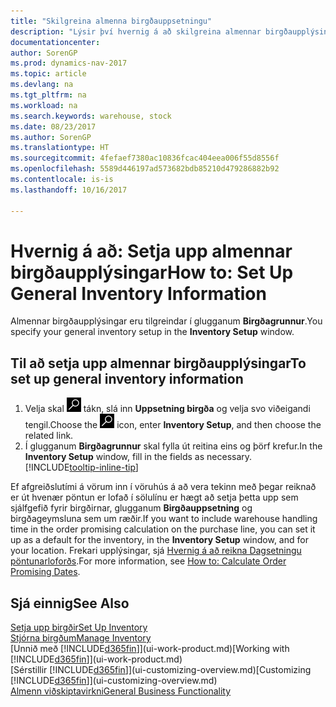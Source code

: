 ```yaml
---
title: "Skilgreina almenna birgðauppsetningu"
description: "Lýsir því hvernig á að skilgreina almennar birgðaupplýsingar svo sem númeraraðir og birgðir svo til dæmis sé hægt að stjórna vöruhúsi og birgðum."
documentationcenter: 
author: SorenGP
ms.prod: dynamics-nav-2017
ms.topic: article
ms.devlang: na
ms.tgt_pltfrm: na
ms.workload: na
ms.search.keywords: warehouse, stock
ms.date: 08/23/2017
ms.author: SorenGP
ms.translationtype: HT
ms.sourcegitcommit: 4fefaef7380ac10836fcac404eea006f55d8556f
ms.openlocfilehash: 5589d446197ad573682bdb85210d479286882b92
ms.contentlocale: is-is
ms.lasthandoff: 10/16/2017

---
```

# <a name="how-to-set-up-general-inventory-information"></a><span data-ttu-id="9522f-103">Hvernig á að: Setja upp almennar birgðaupplýsingar</span><span class="sxs-lookup"><span data-stu-id="9522f-103">How to: Set Up General Inventory Information</span></span>
<span data-ttu-id="9522f-104">Almennar birgðaupplýsingar eru tilgreindar í glugganum **Birgðagrunnur**.</span><span class="sxs-lookup"><span data-stu-id="9522f-104">You specify your general inventory setup in the **Inventory Setup** window.</span></span>

## <a name="to-set-up-general-inventory-information"></a><span data-ttu-id="9522f-105">Til að setja upp almennar birgðaupplýsingar</span><span class="sxs-lookup"><span data-stu-id="9522f-105">To set up general inventory information</span></span>
1. <span data-ttu-id="9522f-106">Velja skal ![Leit að síðu eða skýrslu](media/ui-search/search_small.png "Leit að síðu eða skýrslu táknið") tákn, slá inn **Uppsetning birgða** og velja svo viðeigandi tengil.</span><span class="sxs-lookup"><span data-stu-id="9522f-106">Choose the ![Search for Page or Report](media/ui-search/search_small.png "Search for Page or Report icon") icon, enter **Inventory Setup**, and then choose the related link.</span></span>
2. <span data-ttu-id="9522f-107">Í glugganum **Birgðagrunnur** skal fylla út reitina eins og þörf krefur.</span><span class="sxs-lookup"><span data-stu-id="9522f-107">In the **Inventory Setup** window, fill in the fields as necessary.</span></span> [!INCLUDE[tooltip-inline-tip](includes/tooltip-inline-tip_md.md)]

<span data-ttu-id="9522f-108">Ef afgreiðslutími á vörum inn í vöruhús á að vera tekinn með þegar reiknað er út hvenær pöntun er lofað í sölulínu er hægt að setja þetta upp sem sjálfgefið fyrir birgðirnar, glugganum **Birgðauppsetning** og birgðageymsluna sem um ræðir.</span><span class="sxs-lookup"><span data-stu-id="9522f-108">If you want to include warehouse handling time in the order promising calculation on the purchase line, you can set it up as a default for the inventory, in the **Inventory Setup** window, and for your location.</span></span> <span data-ttu-id="9522f-109">Frekari upplýsingar, sjá [Hvernig á að reikna Dagsetningu pöntunarloforðs](sales-how-to-calculate-order-promising-dates.md).</span><span class="sxs-lookup"><span data-stu-id="9522f-109">For more information, see [How to: Calculate Order Promising Dates](sales-how-to-calculate-order-promising-dates.md).</span></span>  

## <a name="see-also"></a><span data-ttu-id="9522f-110">Sjá einnig</span><span class="sxs-lookup"><span data-stu-id="9522f-110">See Also</span></span>
[<span data-ttu-id="9522f-111">Setja upp birgðir</span><span class="sxs-lookup"><span data-stu-id="9522f-111">Set Up Inventory</span></span>](inventory-setup-inventory.md)  
[<span data-ttu-id="9522f-112">Stjórna birgðum</span><span class="sxs-lookup"><span data-stu-id="9522f-112">Manage Inventory</span></span>](inventory-manage-inventory.md)  
<span data-ttu-id="9522f-113">[Unnið með [!INCLUDE[d365fin](includes/d365fin_md.md)]](ui-work-product.md)</span><span class="sxs-lookup"><span data-stu-id="9522f-113">[Working with [!INCLUDE[d365fin](includes/d365fin_md.md)]](ui-work-product.md)</span></span>  
<span data-ttu-id="9522f-114">[Sérstillir [!INCLUDE[d365fin](includes/d365fin_md.md)]](ui-customizing-overview.md)</span><span class="sxs-lookup"><span data-stu-id="9522f-114">[Customizing [!INCLUDE[d365fin](includes/d365fin_md.md)]](ui-customizing-overview.md)</span></span>  
[<span data-ttu-id="9522f-115">Almenn viðskiptavirkni</span><span class="sxs-lookup"><span data-stu-id="9522f-115">General Business Functionality</span></span>](ui-across-business-areas.md)

